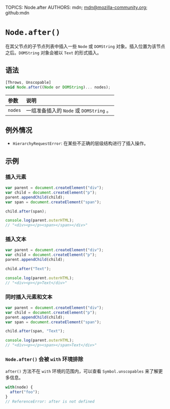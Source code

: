 TOPICS: Node.after
AUTHORS: mdn; mdn@mozilla-community.org; github:mdn

# `Node.after()`

在其父节点的子节点列表中插入一些 `Node` 或 `DOMString` 对象。插入位置为该节点之后。`DOMString` 对象会被以 `Text` 的形式插入。

## 语法

```javascript
[Throws, Unscopable]
void Node.after((Node or DOMString)... nodes);
```

| 参数 | 说明 |
| :-- | :-- |
| `nodes` | 一组准备插入的 `Node` 或 `DOMString` 。

## 例外情况

- `HierarchyRequestError`: 在某些不正确的层级结构进行了插入操作。

## 示例

### 插入元素

```javascript
var parent = document.createElement("div");
var child = document.createElement("p");
parent.appendChild(child);
var span = document.createElement("span");

child.after(span);

console.log(parent.outerHTML);
// "<div><p></p><span></span></div>"
```

### 插入文本

```javascript
var parent = document.createElement("div");
var child = document.createElement("p");
parent.appendChild(child);

child.after("Text");

console.log(parent.outerHTML);
// "<div><p></p>Text</div>"
```

### 同时插入元素和文本

```javascript
var parent = document.createElement("div");
var child = document.createElement("p");
parent.appendChild(child);
var span = document.createElement("span");

child.after(span, "Text");

console.log(parent.outerHTML);
// "<div><p></p><span></span>Text</div>"
```

### `Node.after()` 会被 `with` 环境排除

`after()` 方法不在 `with` 环境的范围内，可以查看 `Symbol.unscopables` 来了解更多信息。

```javascript
with(node) {
  after("foo");
}
// ReferenceError: after is not defined
```

